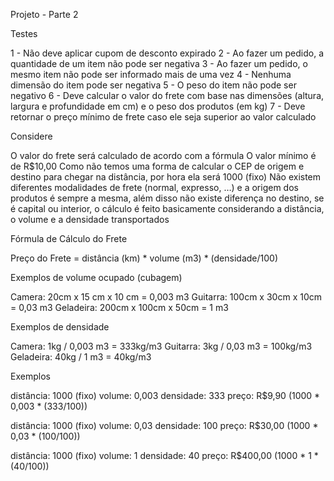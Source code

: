 Projeto - Parte 2
 
Testes

1 - Não deve aplicar cupom de desconto expirado
2 - Ao fazer um pedido, a quantidade de um item não pode ser negativa
3 - Ao fazer um pedido, o mesmo item não pode ser informado mais de uma vez
4 - Nenhuma dimensão do item pode ser negativa
5 - O peso do item não pode ser negativo
6 - Deve calcular o valor do frete com base nas dimensões (altura, largura e profundidade em cm) e o peso dos produtos (em kg)
7 - Deve retornar o preço mínimo de frete caso ele seja superior ao valor calculado


Considere


O valor do frete será calculado de acordo com a fórmula
O valor mínimo é de R$10,00
Como não temos uma forma de calcular o CEP de origem e destino para chegar na distância, por hora ela será 1000 (fixo)
Não existem diferentes modalidades de frete (normal, expresso, …) e a origem dos produtos é sempre a mesma, além disso não existe diferença no destino, se é capital ou interior, o cálculo é feito basicamente considerando a distância, o volume e a densidade transportados

Fórmula de Cálculo do Frete

Preço do Frete = distância (km) * volume (m3) * (densidade/100)

Exemplos de volume ocupado (cubagem)

Camera: 20cm x 15 cm x 10 cm = 0,003 m3
Guitarra: 100cm x 30cm x 10cm = 0,03 m3
Geladeira: 200cm x 100cm x 50cm = 1 m3

Exemplos de densidade

Camera: 1kg / 0,003 m3 = 333kg/m3
Guitarra: 3kg / 0,03 m3 = 100kg/m3
Geladeira: 40kg / 1 m3 = 40kg/m3

Exemplos

distância: 1000 (fixo)
volume: 0,003
densidade: 333
preço: R$9,90 (1000 * 0,003 * (333/100))

distância: 1000 (fixo)
volume: 0,03
densidade: 100
preço: R$30,00 (1000 * 0,03 * (100/100))

distância: 1000 (fixo)
volume: 1
densidade: 40
preço: R$400,00 (1000 * 1 * (40/100))